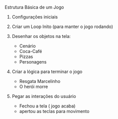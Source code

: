 Estrutura Básica de um Jogo

1) Configurações iniciais

2) Criar um Loop Inito (para manter o jogo rodando)

3) Desenhar os objetos na tela:
    - Cenário 
    - Coca-Café
    - Pizzas
    - Personagens
    
4) Criar a lógica para terminar o jogo 
   - Resgata Marcelinho
   - O herói morre

5) Pegar as interações do usuário
   - Fechou a tela ( jogo acaba)
   - apertou as teclas para movimento
